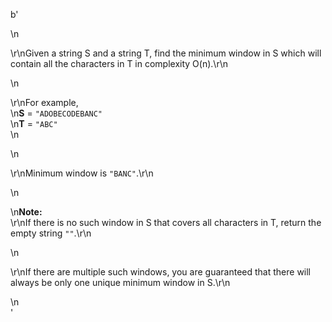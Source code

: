 b'<div class="question-description">\n<p><p>\r\nGiven a string S and a string T, find the minimum window in S which will contain all the characters in T in complexity O(n).\r\n</p>\n<p>\r\nFor example,<br/>\n<b>S</b> = <code>"ADOBECODEBANC"</code><br/>\n<b>T</b> = <code>"ABC"</code><br/>\n</p>\n<p>\r\nMinimum window is <code>"BANC"</code>.\r\n</p>\n<p>\n<b>Note:</b><br/>\r\nIf there is no such window in S that covers all characters in T, return the empty string <code>""</code>.\r\n</p>\n<p>\r\nIf there are multiple such windows, you are guaranteed that there will always be only one unique minimum window in S.\r\n</p></p>\n</div>'